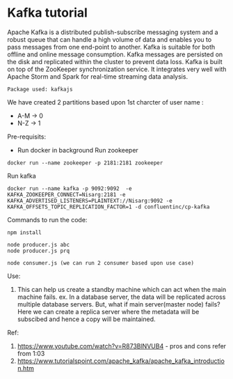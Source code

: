 # Kafka tutorial

Apache Kafka is a distributed publish-subscribe messaging system and a robust queue that can handle a high volume of data and enables you to pass messages from one end-point to another. Kafka is suitable for both offline and online message consumption. Kafka messages are persisted on the disk and replicated within the cluster to prevent data loss. Kafka is built on top of the ZooKeeper synchronization service. It integrates very well with Apache Storm and Spark for real-time streaming data analysis.

`Package used: kafkajs`

We have created 2 partitions based upon 1st charcter of user name :

-   A-M -> 0
-   N-Z -> 1

Pre-requisits:

-   Run docker in background
    Run zookeeper

```
docker run --name zookeeper -p 2181:2181 zookeeper
```

Run kafka

```
docker run --name kafka -p 9092:9092  -e KAFKA_ZOOKEEPER_CONNECT=Nisarg:2181 -e KAFKA_ADVERTISED_LISTENERS=PLAINTEXT://Nisarg:9092 -e KAFKA_OFFSETS_TOPIC_REPLICATION_FACTOR=1 -d confluentinc/cp-kafka
```

Commands to run the code:

```
npm install

node producer.js abc
node producer.js prq

node consumer.js (we can run 2 consumer based upon use case)
```

Use:
1. This can help us create a standby machine which can act when the main machine fails.
ex. In a database server, the data will be replicated across multiple database servers. But, what if main server(master node) fails? Here we can create a replica server where the metadata will be subscibed and hence a copy will be maintained.


Ref:

1. https://www.youtube.com/watch?v=R873BlNVUB4 - pros and cons refer from 1:03
2. https://www.tutorialspoint.com/apache_kafka/apache_kafka_introduction.htm

